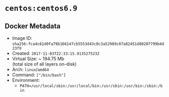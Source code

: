 # `centos:centos6.9`

## Docker Metadata

- Image ID: `sha256:fca4c61d0fa79b166147cb5553d43c0c3a52989c07a82451d80207799b4d23f9`
- Created: `2017-11-03T22:33:15.913527523Z`
- Virtual Size: ~ 194.75 Mb  
  (total size of all layers on-disk)
- Arch: `linux`/`amd64`
- Command: `["/bin/bash"]`
- Environment:
  - `PATH=/usr/local/sbin:/usr/local/bin:/usr/sbin:/usr/bin:/sbin:/bin`
